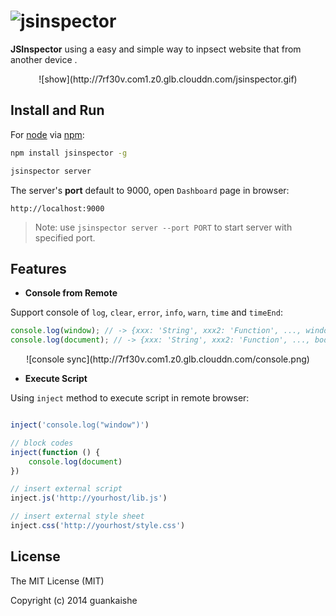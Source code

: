 ![jsinspector](http://switer.github.io/live/images/jsinspector.png)
===================================================================

**JSInspector** using a easy and simple way to inpsect website that from another device .

<center>![show](http://7rf30v.com1.z0.glb.clouddn.com/jsinspector.gif)</center>

## Install and Run
For [node](http://nodejs.org) via [npm](http://npmjs.org):
```bash
npm install jsinspector -g
```

```bash
jsinspector server
```

The server's **port** default to 9000, open `Dashboard` page in browser:
```url
http://localhost:9000
```
> Note: use `jsinspector server --port PORT` to start server with specified port.


## Features

- **Console from Remote**

Support console of `log`, `clear`, `error`, `info`, `warn`, `time` and `timeEnd`:

```javascript
console.log(window); // -> {xxx: 'String', xxx2: 'Function', ..., window: 'Global'} 
console.log(document); // -> {xxx: 'String', xxx2: 'Function', ..., body: 'HTMLBodyElement'}
```
<center>![console sync](http://7rf30v.com1.z0.glb.clouddn.com/console.png)</center>

- **Execute Script**

Using `inject` method to execute script in remote browser:
```js

inject('console.log("window")')

// block codes
inject(function () {
    console.log(document)
})

// insert external script
inject.js('http://yourhost/lib.js')

// insert external style sheet
inject.css('http://yourhost/style.css')
```


## License

The MIT License (MIT)

Copyright (c) 2014 guankaishe